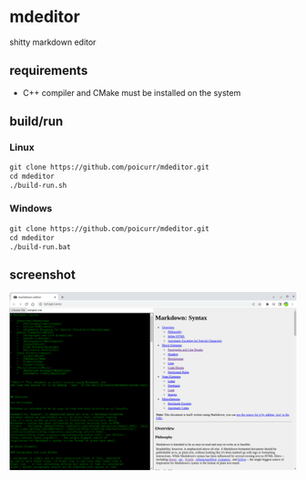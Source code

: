 # mdeditor
shitty markdown editor

## requirements
+ C++ compiler and CMake must be installed on the system

## build/run

### Linux
    git clone https://github.com/poicurr/mdeditor.git
    cd mdeditor
    ./build-run.sh

### Windows
    git clone https://github.com/poicurr/mdeditor.git
    cd mdeditor
    ./build-run.bat

## screenshot
![screenshot](https://raw.githubusercontent.com/poicurr/resources/main/mdeditor/Screenshot.png)

